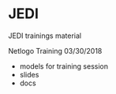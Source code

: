 # JEDI
JEDI trainings material


Netlogo Training 03/30/2018

* models for training session
* slides
* docs
